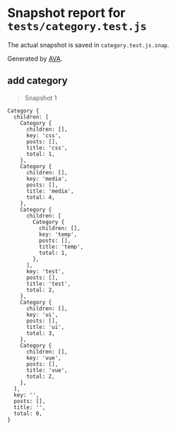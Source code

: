 # Snapshot report for `tests/category.test.js`

The actual snapshot is saved in `category.test.js.snap`.

Generated by [AVA](https://avajs.dev).

## add category

> Snapshot 1

    Category {
      children: [
        Category {
          children: [],
          key: 'css',
          posts: [],
          title: 'css',
          total: 1,
        },
        Category {
          children: [],
          key: 'media',
          posts: [],
          title: 'media',
          total: 4,
        },
        Category {
          children: [
            Category {
              children: [],
              key: 'temp',
              posts: [],
              title: 'temp',
              total: 1,
            },
          ],
          key: 'test',
          posts: [],
          title: 'test',
          total: 2,
        },
        Category {
          children: [],
          key: 'ui',
          posts: [],
          title: 'ui',
          total: 3,
        },
        Category {
          children: [],
          key: 'vue',
          posts: [],
          title: 'vue',
          total: 2,
        },
      ],
      key: '',
      posts: [],
      title: '',
      total: 0,
    }
